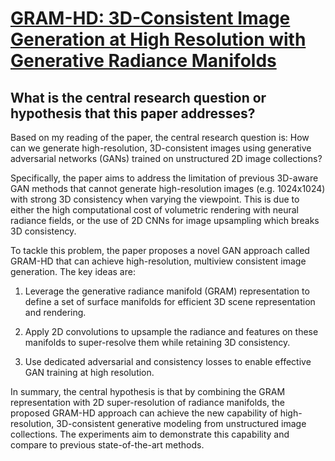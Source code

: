 # [GRAM-HD: 3D-Consistent Image Generation at High Resolution with   Generative Radiance Manifolds](https://arxiv.org/abs/2206.07255)

## What is the central research question or hypothesis that this paper addresses?

 Based on my reading of the paper, the central research question is: How can we generate high-resolution, 3D-consistent images using generative adversarial networks (GANs) trained on unstructured 2D image collections? 

Specifically, the paper aims to address the limitation of previous 3D-aware GAN methods that cannot generate high-resolution images (e.g. 1024x1024) with strong 3D consistency when varying the viewpoint. This is due to either the high computational cost of volumetric rendering with neural radiance fields, or the use of 2D CNNs for image upsampling which breaks 3D consistency. 

To tackle this problem, the paper proposes a novel GAN approach called GRAM-HD that can achieve high-resolution, multiview consistent image generation. The key ideas are:

1) Leverage the generative radiance manifold (GRAM) representation to define a set of surface manifolds for efficient 3D scene representation and rendering. 

2) Apply 2D convolutions to upsample the radiance and features on these manifolds to super-resolve them while retaining 3D consistency.

3) Use dedicated adversarial and consistency losses to enable effective GAN training at high resolution.

In summary, the central hypothesis is that by combining the GRAM representation with 2D super-resolution of radiance manifolds, the proposed GRAM-HD approach can achieve the new capability of high-resolution, 3D-consistent generative modeling from unstructured image collections. The experiments aim to demonstrate this capability and compare to previous state-of-the-art methods.
